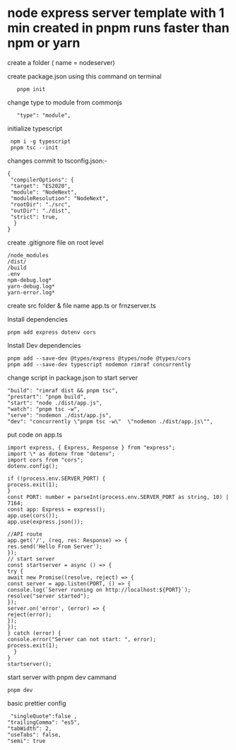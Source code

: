 <h1>
node express server template with 1 min created in pnpm runs faster than npm or yarn
</h1>

<p>
create a folder ( name = nodeserver)
</p>

<p>
create package.json using this command on terminal
</p>
       
       pnpm init
<p>
change type to module from commonjs
</p>

       "type": "module",

<p>
initialize typescript
</p>

     npm i -g typescript
     pnpm tsc --init

<p>
changes commit to tsconfig.json:-
</p>

    {
     "compilerOptions": {
     "target": "ES2020",
     "module": "NodeNext",
     "moduleResolution": "NodeNext",
     "rootDir": "./src",
     "outDir": "./dist",
     "strict": true,
      }
    }

<p>
create .gitignore file on root level
</p>

    /node_modules
    /dist/
    /build
    .env
    npm-debug.log*
    yarn-debug.log*
    yarn-error.log*

<p>
create src folder & file name app.ts or frnzserver.ts
</p>
<p>
Install dependencies
</p>

    pnpm add express dotenv cors

<p>
Install Dev dependencies
</p>

    pnpm add --save-dev @types/express @types/node @types/cors
    pnpm add --save-dev typescript nodemon rimraf concurrently

<p>
change script in package.json to start server 
</p>

    "build": "rimraf dist && pnpm tsc",
    "prestart": "pnpm build",
    "start": "node ./dist/app.js",
    "watch": "pnpm tsc -w",
    "serve": "nodemon ./dist/app.js",
    "dev": "concurrently \"pnpm tsc -w\"  \"nodemon ./dist/app.js\"",

<p>
put code on app.ts
</p>

    import express, { Express, Response } from "express";
    import \* as dotenv from "dotenv";
    import cors from "cors";
    dotenv.config();

    if (!process.env.SERVER_PORT) {
    process.exit(1);
    }
    const PORT: number = parseInt(process.env.SERVER_PORT as string, 10) | 7164;
    const app: Express = express();
    app.use(cors());
    app.use(express.json());

    //API route
    app.get('/', (req, res: Response) => {
    res.send('Hello From Server');
    });
    // start server
    const startserver = async () => {
    try {
    await new Promise((resolve, reject) => {
    const server = app.listen(PORT, () => {
    console.log(`Server running on http://localhost:${PORT}`);
    resolve("server started");
    });
    server.on('error', (error) => {
    reject(error);
    });
    });
    } catch (error) {
    console.error("Server can not start: ", error);
    process.exit(1);
      }
    }
    startserver();

<p>
  start server with pnpm dev cammand
</p>

    pnpm dev

<p>
  basic prettier config

     "singleQuote":false ,
    "trailingComma": "es5",
    "tabWidth": 2,
    "useTabs": false,
    "semi": true

</p>
